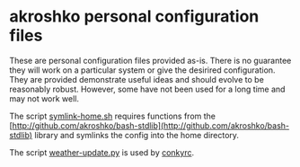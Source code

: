 akroshko personal configuration files
=====================================

These are personal configuration files provided as-is.  There is no
guarantee they will work on a particular system or give the desirired
configuration.  They are provided demonstrate useful ideas and should
evolve to be reasonably robust.  However, some have not been used for
a long time and may not work well.

The script
[symlink-home.sh](http://github.com/akroshko/dotfiles-stdlib/symlink-home.sh)
requires functions from the
[http://github.com/akroshko/bash-stdlib](http://github.com/akroshko/bash-stdlib)
library and symlinks the config into the home directory.

The script
[weather-update.py](http://github.com/akroshko/python-stdlib/weather-update.py)
is used by
[conkyrc](http://github.com/akroshko/dotfiles-stdlib/conkyrc).
